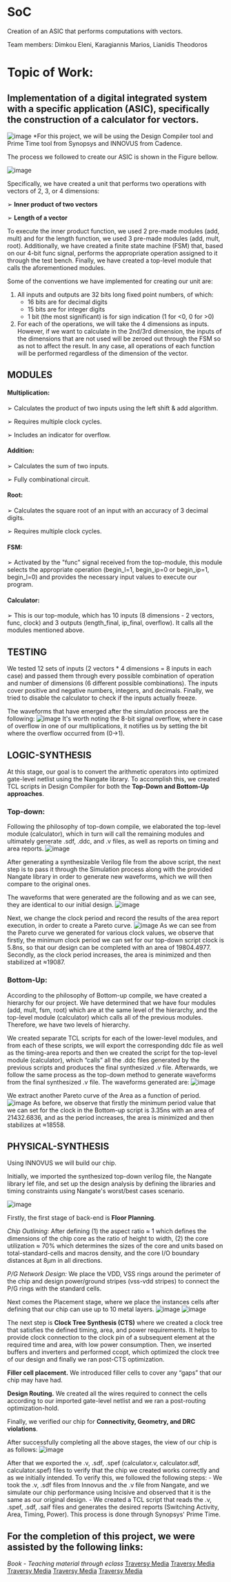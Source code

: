 # SoC

Creation of an ASIC that performs computations with vectors. 

Team members: Dimkou Eleni, Karagiannis Marios, Lianidis Theodorοs


# **Topic of Work:**

## Implementation of a digital integrated system with a specific application (ASIC), specifically the construction of a calculator for vectors. 

![image](https://user-images.githubusercontent.com/77272704/231000038-a07edc4a-c66e-4a45-aae5-6f568058bba9.png)
  *For this project, we will be using the Design Compiler tool and Prime Time tool from Synopsys and INNOVUS from Cadence.


The process we followed to create our ASIC is shown in the Figure bellow.

![image](https://user-images.githubusercontent.com/77272704/231000261-748189ee-5de7-46e5-bbb3-a55e0c69ca0e.png)

Specifically, we have created a unit that performs two operations with vectors of 2, 3, or 4 dimensions: 
  
➢ **Inner product of two vectors**

➢ **Length of a vector**

To execute the inner product function, we used 2 pre-made modules (add, mult) and for the length function, we used 3 pre-made modules (add, mult, root). Additionally, we have created a finite state machine (FSM) that, based on our 4-bit func signal, performs the appropriate operation assigned to it through the test bench. Finally, we have created a top-level module that calls the aforementioned modules.

Some of the conventions we have implemented for creating our unit are:
1. All inputs and outputs are 32 bits long fixed point numbers, of which:
	 - 16 bits are for decimal digits
	 - 15 bits are for integer digits
	 - 1 bit (the most significant) is for sign indication (1 for <0, 0 for >0)
2. For each of the operations, we will take the 4 dimensions as inputs. However, if we want to calculate in the 2nd/3rd dimension, the inputs of the dimensions that are not used will be zeroed out through the FSM so as not to affect the result. In any case, all operations of each function will be performed regardless of the dimension of the vector.


## MODULES

#### Multiplication:

➢ Calculates the product of two inputs using the left shift & add algorithm. 

➢ Requires multiple clock cycles. 

➢ Includes an indicator for overflow.

#### Addition:

➢ Calculates the sum of two inputs.

➢ Fully combinational circuit.

#### Root:

➢ Calculates the square root of an input with an accuracy of 3 decimal digits. 

➢ Requires multiple clock cycles.

#### FSM: 

➢ Activated by the "func" signal received from the top-module, this module selects the appropriate operation (begin_l=1, begin_ip=0 or begin_ip=1, begin_l=0) and provides the necessary input values to execute our program.

#### Calculator:

➢ This is our top-module, which has 10 inputs (8 dimensions - 2 vectors, func, clock) and 3 outputs (length_final, ip_final, overflow). It calls all the modules mentioned above.


## **TESTING**

We tested 12 sets of inputs (2 vectors * 4 dimensions = 8 inputs in each case) and passed them through every possible combination of operation and number of dimensions (6 different possible combinations). The inputs cover positive and negative numbers, integers, and decimals. Finally, we tried to disable the calculator to check if the inputs actually freeze.

The waveforms that have emerged after the simulation process are the following:
![image](https://user-images.githubusercontent.com/77272704/231000486-871d5165-28f8-4e6c-a78d-7b8d68ad63b4.png)
It's worth noting the 8-bit signal overflow, where in case of overflow in one of our multiplications, it notifies us by setting the bit where the overflow occurred from (0→1).
  
  
## **LOGIC-SYNTHESIS**

At this stage, our goal is to convert the arithmetic operators into optimized gate-level netlist using the Nangate library. To accomplish this, we created TCL scripts in Design Compiler for both the **Top-Down and Bottom-Up approaches**.


### Top-down:

Following the philosophy of top-down compile, we elaborated the top-level module (calculator), which in turn will call the remaining modules and ultimately generate .sdf, .ddc, and .v files, as well as reports on timing and area reports.
![image](https://user-images.githubusercontent.com/77272704/231002186-1400dcb4-9ba5-4df1-a6cd-a4e5f3c6815d.png)

After generating a synthesizable Verilog file from the above script, the next step is to pass it through the Simulation process along with the provided Nangate library in order to generate new waveforms, which we will then compare to the original ones.

The waveforms that were generated are the following and as we can see, they are identical to our initial design.
![image](https://user-images.githubusercontent.com/77272704/231002261-8aebb0db-7f09-436a-a7f8-a14005478431.png)
  
Next, we change the clock period and record the results of the area report execution, in order to create a Pareto curve.
![image](https://user-images.githubusercontent.com/77272704/231002352-cd2b67fe-22d8-4c0a-8bef-c97ca8545e1d.png)
As we can see from the Pareto curve we generated for various clock values, we observe that firstly, the minimum clock period we can set for our top-down script clock is 5.8ns, so that our design can be completed with an area of 19804.4977. Secondly, as the clock period increases, the area is minimized and then stabilized at ≈19087.

### Bottom-Up:

According to the philosophy of Bottom-up compile, we have created a hierarchy for our project. We have determined that we have four modules (add, mult, fsm, root) which are at the same level of the hierarchy, and the top-level module (calculator) which calls all of the previous modules. Therefore, we have two levels of hierarchy.

We created separate TCL scripts for each of the lower-level modules, and from each of these scripts, we will export the corresponding ddc file as well as the timing-area reports and then we created the script for the top-level module (calculator), which “calls” all the .ddc files generated by the previous scripts and produces the final synthesized .v file.
Afterwards, we follow the same process as the top-down method to generate waveforms from the final synthesized .v file. The waveforms generated are:
![image](https://user-images.githubusercontent.com/77272704/231002963-1e9410e7-d236-45ad-ae54-9f4714990bcc.png)
 
We extract another Pareto curve of the Area as a function of period.
![image](https://user-images.githubusercontent.com/77272704/231003025-f175a9bd-bd9a-4079-a23c-d61f249e5c67.png)
As before, we observe that firstly the minimum period value that we can set for the clock in the Bottom-up script is 3.35ns with an area of 21432.6836, and as the period increases, the area is minimized and then stabilizes at ≈18558.


## **PHYSICAL-SYNTHESIS**

Using INNOVUS we will build our chip. 
  
Initially, we imported the synthesized top-down verilog file, the Nangate library lef file, and set up the design analysis by defining the libraries and timing constraints using Nangate's worst/best cases scenario.

![image](https://user-images.githubusercontent.com/77272704/231003335-7cdc62a1-39ad-4283-a6d7-1eca2fbb17f4.png)

Firstly, the first stage of back-end is **Floor Planning**. 

*Chip Outlining:* After defining (1) the aspect ratio ≈ 1 which defines the dimensions of the chip core as the ratio of height to width, (2) the core utilization ≈ 70% which determines the sizes of the core and units based on total-standard-cells and macros density, and the core I/O boundary distances at 8μm in all directions. 

*P/G Network Design:* We place the VDD, VSS rings around the perimeter of the chip and design power/ground stripes (vss-vdd stripes) to connect the P/G rings with the standard cells.

Next comes the Placement stage, where we place the instances cells after defining that our chip can use up to 10 metal layers.
![image](https://user-images.githubusercontent.com/77272704/231003615-96be6101-06bd-4d58-8d1a-4b5c113b15f9.png)
![image](https://user-images.githubusercontent.com/77272704/231003645-63611d6e-819d-4a0e-81cf-e4803f590df3.png)

The next step is **Clock Tree Synthesis (CTS)** where we created a clock tree that satisfies the defined timing, area, and power requirements. It helps to provide clock connection to the clock pin of a subsequent element at the required time and area, with low power consumption. 
Then, we inserted buffers and inverters and performed ccopt, which optimized the clock tree of our design and finally we ran post-CTS optimization.

**Filler cell placement.** We introduced filler cells to cover any “gaps” that our chip may have had.

**Design Routing.**  We created all the wires required to connect the cells according to our imported gate-level netlist and we ran a post-routing optimization-hold. 

Finally, we verified our chip for **Connectivity, Geometry, and DRC violations**.

After successfully completing all the above stages, the view of our chip is as follows:
![image](https://user-images.githubusercontent.com/77272704/231003948-3d3f02ef-cc7e-4e63-b0aa-b1c19066eb19.png)

After that we exported the .v, .sdf, .spef (calculator.v, calculator.sdf, calculator.spef) files to verify that the chip we created works correctly and as we initially intended. To verify this, we followed the following steps: 
    - We took the .v, .sdf files from Innovus and the .v file from Nangate, and we simulate our chip performance using Incisive and observed that it is the same as our original design.
    - We created a TCL script that reads the .v, .spef, .sdf, .saif files and generates the desired reports (Switching Activity, Area, Timing, Power). This process is done through Synopsys' Prime Time.
  
  
## For the completion of this project, we were assisted by the following links:

*Book - Teaching material through eclass*
[Traversy Media](https://eclass.uth.gr/modules/document/file.php/E-CE_U_141/Material/ug_asic_v18.pdf)
[Traversy Media](https://eclass.uth.gr/modules/document/file.php/E-CE_U_141/LabSoC_VLSI_Lec3A_rtl-to-netlist.pdf)
[Traversy Media](http://www.ids.item.uni-bremen.de/lectures/Intermediate_Tutorial/pr.html#sec-6)
[Traversy Media](https://www.einfochips.com/blog/asic-design-flow-in-vlsi-engineering-services-a-quick-guide/)
[Traversy Media](https://www.micro-ip.com/drchip.php?mode=2&cid=17)
